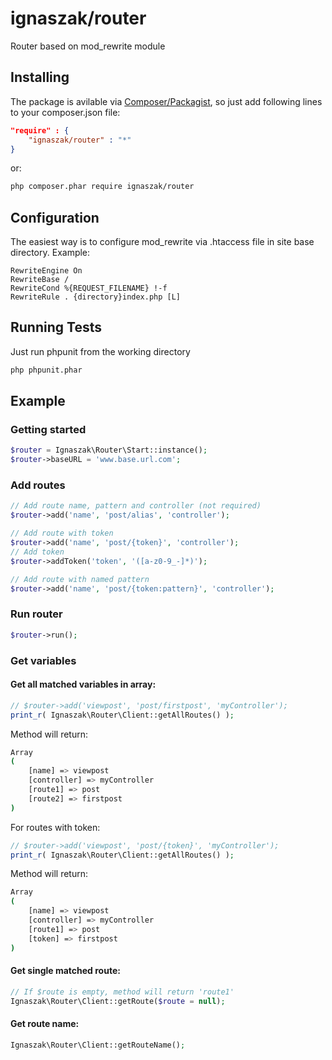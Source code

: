 # ignaszak/router

Router based on mod_rewrite module

## Installing

The package is avilable via [Composer/Packagist](https://packagist.org/packages/ignaszak/router), so just add following lines to your composer.json file:

```json
"require" : {
    "ignaszak/router" : "*"
}
```

or:

```sh
php composer.phar require ignaszak/router
```
## Configuration
The easiest way is to configure mod_rewrite via .htaccess file in site base directory. Example:

```
RewriteEngine On
RewriteBase /
RewriteCond %{REQUEST_FILENAME} !-f
RewriteRule . {directory}index.php [L]
```
## Running Tests

Just run phpunit from the working directory

```sh
php phpunit.phar
```

## Example

### Getting started

```php
$router = Ignaszak\Router\Start::instance();
$router->baseURL = 'www.base.url.com';
```

### Add routes

```php
// Add route name, pattern and controller (not required)
$router->add('name', 'post/alias', 'controller');

// Add route with token
$router->add('name', 'post/{token}', 'controller');
// Add token
$router->addToken('token', '([a-z0-9_-]*)');

// Add route with named pattern
$router->add('name', 'post/{token:pattern}', 'controller');
```

### Run router

```php
$router->run();
```

### Get variables

#### Get all matched variables in array:

```php
// $router->add('viewpost', 'post/firstpost', 'myController');
print_r( Ignaszak\Router\Client::getAllRoutes() );
```

Method will return:

```sh
Array
(
    [name] => viewpost
    [controller] => myController
    [route1] => post
    [route2] => firstpost
)
```

For routes with token:

```php
// $router->add('viewpost', 'post/{token}', 'myController');
print_r( Ignaszak\Router\Client::getAllRoutes() );
```

Method will return:

```sh
Array
(
    [name] => viewpost
    [controller] => myController
    [route1] => post
    [token] => firstpost
)
```

#### Get single matched route:

```php
// If $route is empty, method will return 'route1'
Ignaszak\Router\Client::getRoute($route = null);
```

#### Get route name:

```php
Ignaszak\Router\Client::getRouteName();
```